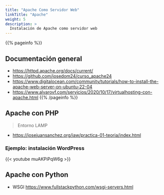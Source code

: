 ```yaml
---
title: "Apache Como Servidor Web"
linkTitle: "Apache"
weight: 5
description: >
  Instalación de Apache como servidor web
---
```


{{% pageinfo %}}
## Documentación general
* https://httpd.apache.org/docs/current/
* https://github.com/josedom24/curso_apache24
* https://www.digitalocean.com/community/tutorials/how-to-install-the-apache-web-server-on-ubuntu-22-04
* https://www.alvarovf.com/servicios/2020/10/17/virtualhosting-con-apache.html
{{% /pageinfo %}}


## Apache con PHP
> Entorno LAMP
* https://josejuansanchez.org/iaw/practica-01-teoria/index.html

### Ejemplo: instalación WordPress
{{< youtube muAKPiPqW6g >}}

## Apache con Python
* WSGI https://www.fullstackpython.com/wsgi-servers.html
